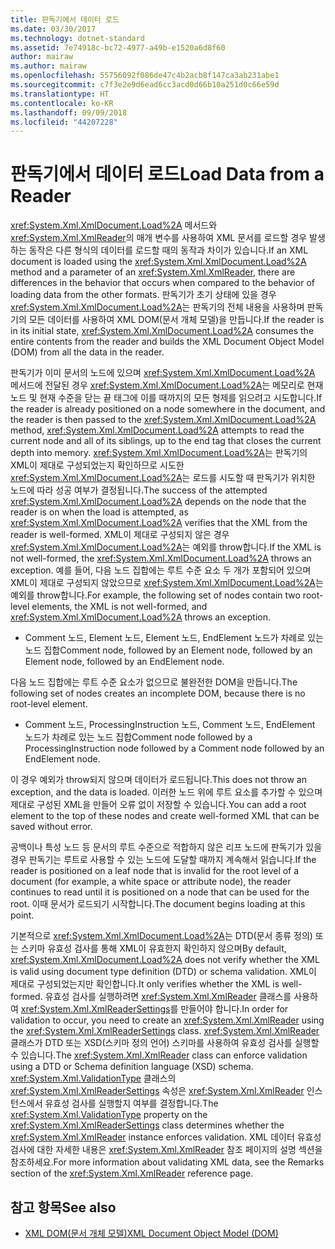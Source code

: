 ```yaml
---
title: 판독기에서 데이터 로드
ms.date: 03/30/2017
ms.technology: dotnet-standard
ms.assetid: 7e74918c-bc72-4977-a49b-e1520a6d8f60
author: mairaw
ms.author: mairaw
ms.openlocfilehash: 55756092f086de47c4b2acb8f147ca3ab231abe1
ms.sourcegitcommit: c7f3e2e9d6ead6cc3acd0d66b10a251d0c66e59d
ms.translationtype: HT
ms.contentlocale: ko-KR
ms.lasthandoff: 09/09/2018
ms.locfileid: "44207228"
---
```

# <a name="load-data-from-a-reader"></a><span data-ttu-id="c00d9-102">판독기에서 데이터 로드</span><span class="sxs-lookup"><span data-stu-id="c00d9-102">Load Data from a Reader</span></span>
<span data-ttu-id="c00d9-103"><xref:System.Xml.XmlDocument.Load%2A> 메서드와 <xref:System.Xml.XmlReader>의 매개 변수를 사용하여 XML 문서를 로드할 경우 발생하는 동작은 다른 형식의 데이터를 로드할 때의 동작과 차이가 있습니다.</span><span class="sxs-lookup"><span data-stu-id="c00d9-103">If an XML document is loaded using the <xref:System.Xml.XmlDocument.Load%2A> method and a parameter of an <xref:System.Xml.XmlReader>, there are differences in the behavior that occurs when compared to the behavior of loading data from the other formats.</span></span> <span data-ttu-id="c00d9-104">판독기가 초기 상태에 있을 경우 <xref:System.Xml.XmlDocument.Load%2A>는 판독기의 전체 내용을 사용하며 판독기의 모든 데이터를 사용하여 XML DOM(문서 개체 모델)을 만듭니다.</span><span class="sxs-lookup"><span data-stu-id="c00d9-104">If the reader is in its initial state, <xref:System.Xml.XmlDocument.Load%2A> consumes the entire contents from the reader and builds the XML Document Object Model (DOM) from all the data in the reader.</span></span>  
  
 <span data-ttu-id="c00d9-105">판독기가 이미 문서의 노드에 있으며 <xref:System.Xml.XmlDocument.Load%2A> 메서드에 전달된 경우 <xref:System.Xml.XmlDocument.Load%2A>는 메모리로 현재 노드 및 현재 수준을 닫는 끝 태그에 이를 때까지의 모든 형제를 읽으려고 시도합니다.</span><span class="sxs-lookup"><span data-stu-id="c00d9-105">If the reader is already positioned on a node somewhere in the document, and the reader is then passed to the <xref:System.Xml.XmlDocument.Load%2A> method, <xref:System.Xml.XmlDocument.Load%2A> attempts to read the current node and all of its siblings, up to the end tag that closes the current depth into memory.</span></span> <span data-ttu-id="c00d9-106"><xref:System.Xml.XmlDocument.Load%2A>는 판독기의 XML이 제대로 구성되었는지 확인하므로 시도한 <xref:System.Xml.XmlDocument.Load%2A>는 로드를 시도할 때 판독기가 위치한 노드에 따라 성공 여부가 결정됩니다.</span><span class="sxs-lookup"><span data-stu-id="c00d9-106">The success of the attempted <xref:System.Xml.XmlDocument.Load%2A> depends on the node that the reader is on when the load is attempted, as <xref:System.Xml.XmlDocument.Load%2A> verifies that the XML from the reader is well-formed.</span></span> <span data-ttu-id="c00d9-107">XML이 제대로 구성되지 않은 경우 <xref:System.Xml.XmlDocument.Load%2A>는 예외를 throw합니다.</span><span class="sxs-lookup"><span data-stu-id="c00d9-107">If the XML is not well-formed, the <xref:System.Xml.XmlDocument.Load%2A> throws an exception.</span></span> <span data-ttu-id="c00d9-108">예를 들어, 다음 노드 집합에는 루트 수준 요소 두 개가 포함되어 있으며 XML이 제대로 구성되지 않았으므로 <xref:System.Xml.XmlDocument.Load%2A>는 예외를 throw합니다.</span><span class="sxs-lookup"><span data-stu-id="c00d9-108">For example, the following set of nodes contain two root-level elements, the XML is not well-formed, and <xref:System.Xml.XmlDocument.Load%2A> throws an exception.</span></span>  
  
-   <span data-ttu-id="c00d9-109">Comment 노드, Element 노드, Element 노드, EndElement 노드가 차례로 있는 노드 집합</span><span class="sxs-lookup"><span data-stu-id="c00d9-109">Comment node, followed by an Element node, followed by an Element node, followed by an EndElement node.</span></span>  
  
 <span data-ttu-id="c00d9-110">다음 노드 집합에는 루트 수준 요소가 없으므로 불완전한 DOM을 만듭니다.</span><span class="sxs-lookup"><span data-stu-id="c00d9-110">The following set of nodes creates an incomplete DOM, because there is no root-level element.</span></span>  
  
-   <span data-ttu-id="c00d9-111">Comment 노드, ProcessingInstruction 노드, Comment 노드, EndElement 노드가 차례로 있는 노드 집합</span><span class="sxs-lookup"><span data-stu-id="c00d9-111">Comment node followed by a ProcessingInstruction node followed by a Comment node followed by an EndElement node.</span></span>  
  
 <span data-ttu-id="c00d9-112">이 경우 예외가 throw되지 않으며 데이터가 로드됩니다.</span><span class="sxs-lookup"><span data-stu-id="c00d9-112">This does not throw an exception, and the data is loaded.</span></span> <span data-ttu-id="c00d9-113">이러한 노드 위에 루트 요소를 추가할 수 있으며 제대로 구성된 XML을 만들어 오류 없이 저장할 수 있습니다.</span><span class="sxs-lookup"><span data-stu-id="c00d9-113">You can add a root element to the top of these nodes and create well-formed XML that can be saved without error.</span></span>  
  
 <span data-ttu-id="c00d9-114">공백이나 특성 노드 등 문서의 루트 수준으로 적합하지 않은 리프 노드에 판독기가 있을 경우 판독기는 루트로 사용할 수 있는 노드에 도달할 때까지 계속해서 읽습니다.</span><span class="sxs-lookup"><span data-stu-id="c00d9-114">If the reader is positioned on a leaf node that is invalid for the root level of a document (for example, a white space or attribute node), the reader continues to read until it is positioned on a node that can be used for the root.</span></span> <span data-ttu-id="c00d9-115">이때 문서가 로드되기 시작합니다.</span><span class="sxs-lookup"><span data-stu-id="c00d9-115">The document begins loading at this point.</span></span>  
  
 <span data-ttu-id="c00d9-116">기본적으로 <xref:System.Xml.XmlDocument.Load%2A>는 DTD(문서 종류 정의) 또는 스키마 유효성 검사를 통해 XML이 유효한지 확인하지 않으며</span><span class="sxs-lookup"><span data-stu-id="c00d9-116">By default, <xref:System.Xml.XmlDocument.Load%2A> does not verify whether the XML is valid using document type definition (DTD) or schema validation.</span></span> <span data-ttu-id="c00d9-117">XML이 제대로 구성되었는지만 확인합니다.</span><span class="sxs-lookup"><span data-stu-id="c00d9-117">It only verifies whether the XML is well-formed.</span></span> <span data-ttu-id="c00d9-118">유효성 검사를 실행하려면 <xref:System.Xml.XmlReader> 클래스를 사용하여 <xref:System.Xml.XmlReaderSettings>를 만들어야 합니다.</span><span class="sxs-lookup"><span data-stu-id="c00d9-118">In order for validation to occur, you need to create an <xref:System.Xml.XmlReader> using the <xref:System.Xml.XmlReaderSettings> class.</span></span> <span data-ttu-id="c00d9-119"><xref:System.Xml.XmlReader> 클래스가 DTD 또는 XSD(스키마 정의 언어) 스키마를 사용하여 유효성 검사를 실행할 수 있습니다.</span><span class="sxs-lookup"><span data-stu-id="c00d9-119">The <xref:System.Xml.XmlReader> class can enforce validation using a DTD or Schema definition language (XSD) schema.</span></span> <span data-ttu-id="c00d9-120"><xref:System.Xml.ValidationType> 클래스의 <xref:System.Xml.XmlReaderSettings> 속성은 <xref:System.Xml.XmlReader> 인스턴스에서 유효성 검사를 실행할지 여부를 결정합니다.</span><span class="sxs-lookup"><span data-stu-id="c00d9-120">The <xref:System.Xml.ValidationType> property on the <xref:System.Xml.XmlReaderSettings> class determines whether the <xref:System.Xml.XmlReader> instance enforces validation.</span></span> <span data-ttu-id="c00d9-121">XML 데이터 유효성 검사에 대한 자세한 내용은 <xref:System.Xml.XmlReader> 참조 페이지의 설명 섹션을 참조하세요.</span><span class="sxs-lookup"><span data-stu-id="c00d9-121">For more information about validating XML data, see the Remarks section of the <xref:System.Xml.XmlReader> reference page.</span></span>  
  
## <a name="see-also"></a><span data-ttu-id="c00d9-122">참고 항목</span><span class="sxs-lookup"><span data-stu-id="c00d9-122">See also</span></span>

- [<span data-ttu-id="c00d9-123">XML DOM(문서 개체 모델)</span><span class="sxs-lookup"><span data-stu-id="c00d9-123">XML Document Object Model (DOM)</span></span>](../../../../docs/standard/data/xml/xml-document-object-model-dom.md)
